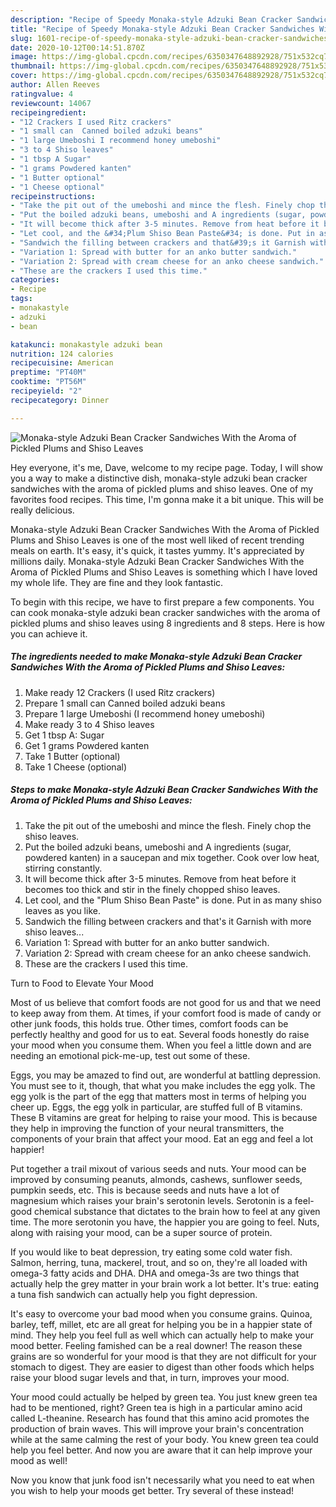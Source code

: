 ```yaml
---
description: "Recipe of Speedy Monaka-style Adzuki Bean Cracker Sandwiches With the Aroma of Pickled Plums and Shiso Leaves"
title: "Recipe of Speedy Monaka-style Adzuki Bean Cracker Sandwiches With the Aroma of Pickled Plums and Shiso Leaves"
slug: 1601-recipe-of-speedy-monaka-style-adzuki-bean-cracker-sandwiches-with-the-aroma-of-pickled-plums-and-shiso-leaves
date: 2020-10-12T00:14:51.870Z
image: https://img-global.cpcdn.com/recipes/6350347648892928/751x532cq70/monaka-style-adzuki-bean-cracker-sandwiches-with-the-aroma-of-pickled-plums-and-shiso-leaves-recipe-main-photo.jpg
thumbnail: https://img-global.cpcdn.com/recipes/6350347648892928/751x532cq70/monaka-style-adzuki-bean-cracker-sandwiches-with-the-aroma-of-pickled-plums-and-shiso-leaves-recipe-main-photo.jpg
cover: https://img-global.cpcdn.com/recipes/6350347648892928/751x532cq70/monaka-style-adzuki-bean-cracker-sandwiches-with-the-aroma-of-pickled-plums-and-shiso-leaves-recipe-main-photo.jpg
author: Allen Reeves
ratingvalue: 4
reviewcount: 14067
recipeingredient:
- "12 Crackers I used Ritz crackers"
- "1 small can  Canned boiled adzuki beans"
- "1 large Umeboshi I recommend honey umeboshi"
- "3 to 4 Shiso leaves"
- "1 tbsp A Sugar"
- "1 grams Powdered kanten"
- "1 Butter optional"
- "1 Cheese optional"
recipeinstructions:
- "Take the pit out of the umeboshi and mince the flesh. Finely chop the shiso leaves."
- "Put the boiled adzuki beans, umeboshi and A ingredients (sugar, powdered kanten) in a saucepan and mix together. Cook over low heat, stirring constantly."
- "It will become thick after 3-5 minutes. Remove from heat before it becomes too thick and stir in the finely chopped shiso leaves."
- "Let cool, and the &#34;Plum Shiso Bean Paste&#34; is done. Put in as many shiso leaves as you like."
- "Sandwich the filling between crackers and that&#39;s it Garnish with more shiso leaves..."
- "Variation 1: Spread with butter for an anko butter sandwich."
- "Variation 2: Spread with cream cheese for an anko cheese sandwich."
- "These are the crackers I used this time."
categories:
- Recipe
tags:
- monakastyle
- adzuki
- bean

katakunci: monakastyle adzuki bean 
nutrition: 124 calories
recipecuisine: American
preptime: "PT40M"
cooktime: "PT56M"
recipeyield: "2"
recipecategory: Dinner

---
```



![Monaka-style Adzuki Bean Cracker Sandwiches With the Aroma of Pickled Plums and Shiso Leaves](https://img-global.cpcdn.com/recipes/6350347648892928/751x532cq70/monaka-style-adzuki-bean-cracker-sandwiches-with-the-aroma-of-pickled-plums-and-shiso-leaves-recipe-main-photo.jpg)

Hey everyone, it's me, Dave, welcome to my recipe page. Today, I will show you a way to make a distinctive dish, monaka-style adzuki bean cracker sandwiches with the aroma of pickled plums and shiso leaves. One of my favorites food recipes. This time, I'm gonna make it a bit unique. This will be really delicious.



Monaka-style Adzuki Bean Cracker Sandwiches With the Aroma of Pickled Plums and Shiso Leaves is one of the most well liked of recent trending meals on earth. It's easy, it's quick, it tastes yummy. It's appreciated by millions daily. Monaka-style Adzuki Bean Cracker Sandwiches With the Aroma of Pickled Plums and Shiso Leaves is something which I have loved my whole life. They are fine and they look fantastic.


To begin with this recipe, we have to first prepare a few components. You can cook monaka-style adzuki bean cracker sandwiches with the aroma of pickled plums and shiso leaves using 8 ingredients and 8 steps. Here is how you can achieve it.

<!--inarticleads1-->

##### The ingredients needed to make Monaka-style Adzuki Bean Cracker Sandwiches With the Aroma of Pickled Plums and Shiso Leaves:

1. Make ready 12 Crackers (I used Ritz crackers)
1. Prepare 1 small can  Canned boiled adzuki beans
1. Prepare 1 large Umeboshi (I recommend honey umeboshi)
1. Make ready 3 to 4 Shiso leaves
1. Get 1 tbsp A: Sugar
1. Get 1 grams Powdered kanten
1. Take 1 Butter (optional)
1. Take 1 Cheese (optional)




<!--inarticleads2-->

##### Steps to make Monaka-style Adzuki Bean Cracker Sandwiches With the Aroma of Pickled Plums and Shiso Leaves:

1. Take the pit out of the umeboshi and mince the flesh. Finely chop the shiso leaves.
1. Put the boiled adzuki beans, umeboshi and A ingredients (sugar, powdered kanten) in a saucepan and mix together. Cook over low heat, stirring constantly.
1. It will become thick after 3-5 minutes. Remove from heat before it becomes too thick and stir in the finely chopped shiso leaves.
1. Let cool, and the &#34;Plum Shiso Bean Paste&#34; is done. Put in as many shiso leaves as you like.
1. Sandwich the filling between crackers and that&#39;s it Garnish with more shiso leaves...
1. Variation 1: Spread with butter for an anko butter sandwich.
1. Variation 2: Spread with cream cheese for an anko cheese sandwich.
1. These are the crackers I used this time.




Turn to Food to Elevate Your Mood


Most of us believe that comfort foods are not good for us and that we need to keep away from them. At times, if your comfort food is made of candy or other junk foods, this holds true. Other times, comfort foods can be perfectly healthy and good for us to eat. Several foods honestly do raise your mood when you consume them. When you feel a little down and are needing an emotional pick-me-up, test out some of these.

Eggs, you may be amazed to find out, are wonderful at battling depression. You must see to it, though, that what you make includes the egg yolk. The egg yolk is the part of the egg that matters most in terms of helping you cheer up. Eggs, the egg yolk in particular, are stuffed full of B vitamins. These B vitamins are great for helping to raise your mood. This is because they help in improving the function of your neural transmitters, the components of your brain that affect your mood. Eat an egg and feel a lot happier!

Put together a trail mixout of various seeds and nuts. Your mood can be improved by consuming peanuts, almonds, cashews, sunflower seeds, pumpkin seeds, etc. This is because seeds and nuts have a lot of magnesium which raises your brain's serotonin levels. Serotonin is a feel-good chemical substance that dictates to the brain how to feel at any given time. The more serotonin you have, the happier you are going to feel. Nuts, along with raising your mood, can be a super source of protein.

If you would like to beat depression, try eating some cold water fish. Salmon, herring, tuna, mackerel, trout, and so on, they're all loaded with omega-3 fatty acids and DHA. DHA and omega-3s are two things that actually help the grey matter in your brain work a lot better. It's true: eating a tuna fish sandwich can actually help you fight depression. 

It's easy to overcome your bad mood when you consume grains. Quinoa, barley, teff, millet, etc are all great for helping you be in a happier state of mind. They help you feel full as well which can actually help to make your mood better. Feeling famished can be a real downer! The reason these grains are so wonderful for your mood is that they are not difficult for your stomach to digest. They are easier to digest than other foods which helps raise your blood sugar levels and that, in turn, improves your mood.

Your mood could actually be helped by green tea. You just knew green tea had to be mentioned, right? Green tea is high in a particular amino acid called L-theanine. Research has found that this amino acid promotes the production of brain waves. This will improve your brain's concentration while at the same calming the rest of your body. You knew green tea could help you feel better. And now you are aware that it can help improve your mood as well!

Now you know that junk food isn't necessarily what you need to eat when you wish to help your moods get better. Try several of these instead!

